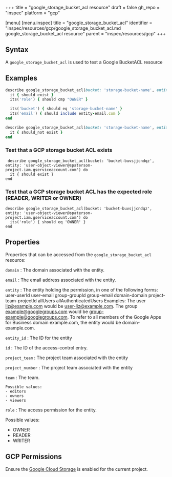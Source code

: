 +++
title = "google_storage_bucket_acl resource"
draft = false
gh_repo = "inspec"
platform = "gcp"

[menu]
  [menu.inspec]
    title = "google_storage_bucket_acl"
    identifier = "inspec/resources/gcp/google_storage_bucket_acl.md google_storage_bucket_acl resource"
    parent = "inspec/resources/gcp"
+++

## Syntax

A `google_storage_bucket_acl` is used to test a Google BucketACL resource

## Examples

```ruby
describe google_storage_bucket_acl(bucket: 'storage-bucket-name', entity: user-email) do
  it { should exist }
  its('role') { should cmp "OWNER" }

  its('bucket') { should eq 'storage-bucket-name' }
  its('email') { should include entity-email.com }
end

describe google_storage_bucket_acl(bucket: 'storage-bucket-name', entity: "allUsers") do
  it { should_not exist }
end
```

### Test that a GCP storage bucket ACL exists

     describe google_storage_bucket_acl(bucket: 'bucket-buvsjjcndqz',  entity: 'user-object-viewer@spaterson-project.iam.gserviceaccount.com') do
      it { should exist }
    end

### Test that a GCP storage bucket ACL has the expected role (READER, WRITER or OWNER)

    describe google_storage_bucket_acl(bucket: 'bucket-buvsjjcndqz',  entity: 'user-object-viewer@spaterson-project.iam.gserviceaccount.com') do
      its('role') { should eq 'OWNER' }
    end

## Properties

Properties that can be accessed from the `google_storage_bucket_acl` resource:

`domain`
: The domain associated with the entity.

`email`
: The email address associated with the entity.

`entity`
: The entity holding the permission, in one of the following forms: user-userId user-email group-groupId group-email domain-domain project-team-projectId allUsers allAuthenticatedUsers Examples: The user liz@example.com would be user-liz@example.com. The group example@googlegroups.com would be group-example@googlegroups.com. To refer to all members of the Google Apps for Business domain example.com, the entity would be domain-example.com.

`entity_id`
: The ID for the entity

`id`
: The ID of the access-control entry.

`project_team`
: The project team associated with the entity

  `project_number`
  : The project team associated with the entity

  `team`
  : The team.

    Possible values:
    - editors
    - owners
    - viewers

`role`
: The access permission for the entity.

  Possible values:

  - OWNER
  - READER
  - WRITER

## GCP Permissions

Ensure the [Google Cloud Storage](https://console.cloud.google.com/apis/library/storage-component.googleapis.com/) is enabled for the current project.
